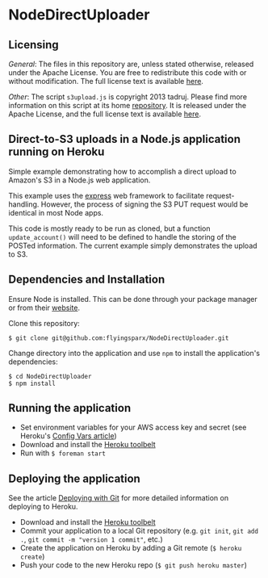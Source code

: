 NodeDirectUploader
===================

Licensing
----------

*General*: The files in this repository are, unless stated otherwise, released under the Apache License. You are free to redistribute this code with or without modification. The full license text is available [here](http://www.apache.org/licenses/LICENSE-2.0). 

*Other*: The script `s3upload.js` is copyright 2013 tadruj. Please find more information on this script at its home [repository](https://github.com/tadruj/s3upload-coffee-javascript). It is released under the Apache License, and the full license text is available [here](http://www.apache.org/licenses/LICENSE-2.0).


Direct-to-S3 uploads in a Node.js application running on Heroku
-----------------------------------------------------------------------------

Simple example demonstrating how to accomplish a direct upload to Amazon's S3 in a Node.js web application.

This example uses the [express](http://expressjs.com/) web framework to facilitate request-handling. However, the process of signing the S3 PUT request would be identical in most Node apps.

This code is mostly ready to be run as cloned, but a function `update_account()` will need to be defined to handle the storing of the POSTed information. The current example simply demonstrates the upload to S3.


## Dependencies and Installation

Ensure Node is installed. This can be done through your package manager or from their [website](http://nodejs.org/).

Clone this repository:
```term
$ git clone git@github.com:flyingsparx/NodeDirectUploader.git
```

Change directory into the application and use `npm` to install the application's dependencies:
```term
$ cd NodeDirectUploader
$ npm install
```


## Running the application

* Set environment variables for your AWS access key and secret (see Heroku's  [Config Vars article](https://devcenter.heroku.com/articles/config-vars))
* Download and install the [Heroku toolbelt](https://toolbelt.heroku.com/)
* Run with ```$ foreman start```


## Deploying the application 

See the article [Deploying with Git](https://devcenter.heroku.com/articles/git) for more detailed information on deploying to Heroku.

* Download and install the [Heroku toolbelt](https://toolbelt.heroku.com/)
* Commit your application to a local Git repository (e.g. `git init`, `git add .`, `git commit -m "version 1 commit"`, etc.)
* Create the application on Heroku by adding a Git remote (`$ heroku create`)
* Push your code to the new Heroku repo (`$ git push heroku master`)
